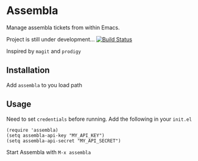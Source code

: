 # Assembla

Manage assembla tickets from within Emacs. 

Project is still under development...
[![Build Status](https://travis-ci.org/jezifm/assembla.svg?branch=master)](https://travis-ci.org/jezifm/assembla)

Inspired by `magit` and `prodigy`

## Installation

Add `assembla` to you load path

## Usage

Need to set `credentials` before running. Add the following in your `init.el`
```elisp
(require 'assembla)
(setq assembla-api-key "MY_API_KEY")
(setq assembla-api-secret "MY_API_SECRET")
```

Start Assembla with `M-x assembla`
